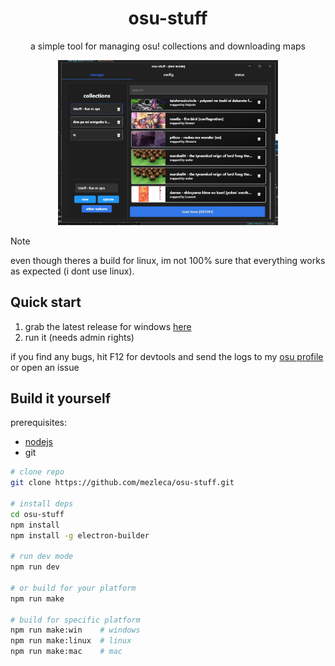 <div align="center">
    <h1 align="center" style="border: none; margin-bottom: none;">osu-stuff</h1>
    <p align="center">a simple tool for managing osu! collections and downloading maps</p>
</div>

<p align="center">
  <img width="70%" height="70%" src="https://github.com/mezleca/osu-stuff/blob/main/build/images/menu.png">
</p>

> [!NOTE]
> even though theres a build for linux, im not 100% sure that everything works as expected (i dont use linux).

## Quick start
1. grab the latest release for windows [here](https://github.com/mezleca/osu-stuff/releases/)
2. run it (needs admin rights)

if you find any bugs, hit F12 for devtools and send the logs to my [osu profile](https://osu.ppy.sh/users/mzle) or open an issue

## Build it yourself

prerequisites:
- [nodejs](https://nodejs.org/)
- git

```bash
# clone repo
git clone https://github.com/mezleca/osu-stuff.git

# install deps
cd osu-stuff
npm install
npm install -g electron-builder

# run dev mode
npm run dev

# or build for your platform
npm run make

# build for specific platform
npm run make:win    # windows
npm run make:linux  # linux
npm run make:mac    # mac
```